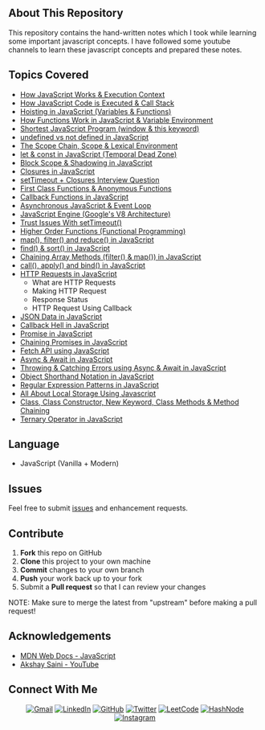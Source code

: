 ## About This Repository

This repository contains the hand-written notes which I took while learning some important javascript concepts. I have followed some youtube channels to learn these javascript concepts and prepared these notes.

## Topics Covered

- [How JavaScript Works & Execution Context](https://github.com/chaitanyatekane/Namaste-JavaScript/blob/main/Handwritten-Notes/Episode-01.pdf)
- [How JavaScript Code is Executed & Call Stack](https://github.com/chaitanyatekane/Namaste-JavaScript/blob/main/Handwritten-Notes/Episode-02.pdf)
- [Hoisting in JavaScript (Variables & Functions)](https://github.com/chaitanyatekane/Namaste-JavaScript/blob/main/Handwritten-Notes/Episode-03.pdf)
- [How Functions Work in JavaScript & Variable Environment](https://github.com/chaitanyatekane/Namaste-JavaScript/blob/main/Handwritten-Notes/Episode-04.pdf)
- [Shortest JavaScript Program (window & this keyword)](https://github.com/chaitanyatekane/Namaste-JavaScript/blob/main/Handwritten-Notes/Episode-05.pdf)
- [undefined vs not defined in JavaScript](https://github.com/chaitanyatekane/Namaste-JavaScript/blob/main/Handwritten-Notes/Episode-06.pdf)
- [The Scope Chain, Scope & Lexical Environment](https://github.com/chaitanyatekane/Namaste-JavaScript/blob/main/Handwritten-Notes/Episode-07.pdf)
- [let & const in JavaScript (Temporal Dead Zone)](https://github.com/chaitanyatekane/Namaste-JavaScript/blob/main/Handwritten-Notes/Episode-08.pdf)
- [Block Scope & Shadowing in JavaScript](https://github.com/chaitanyatekane/Namaste-JavaScript/blob/main/Handwritten-Notes/Episode-09.pdf)
- [Closures in JavaScript](https://github.com/chaitanyatekane/Namaste-JavaScript/blob/main/Handwritten-Notes/Episode-10.pdf)
- [setTimeout + Closures Interview Question](https://github.com/chaitanyatekane/Namaste-JavaScript/blob/main/Handwritten-Notes/Episode-11.pdf)
- [First Class Functions & Anonymous Functions](https://github.com/chaitanyatekane/Namaste-JavaScript/blob/main/Handwritten-Notes/Episode-13.pdf)
- [Callback Functions in JavaScript](https://github.com/chaitanyatekane/Namaste-JavaScript/blob/main/Handwritten-Notes/Episode-14.pdf)
- [Asynchronous JavaScript & Event Loop](https://github.com/chaitanyatekane/Namaste-JavaScript/blob/main/Handwritten-Notes/Episode-15.pdf)
- [JavaScript Engine (Google's V8 Architecture)](https://github.com/chaitanyatekane/Namaste-JavaScript/blob/main/Handwritten-Notes/Episode-16.pdf)
- [Trust Issues With setTimeout()](https://github.com/chaitanyatekane/Namaste-JavaScript/blob/main/Handwritten-Notes/Episode-17.pdf)
- [Higher Order Functions (Functional Programming)](https://github.com/chaitanyatekane/Namaste-JavaScript/blob/main/Handwritten-Notes/Episode-18.pdf)
- [map(), filter() and reduce() in JavaScript](https://github.com/chaitanyatekane/Namaste-JavaScript/blob/main/Handwritten-Notes/Episode-19.pdf)
- [find() & sort() in JavaScript](<https://github.com/chaitanyatekane/Namaste-JavaScript/blob/main/Handwritten-Notes/find()%20%26%20sort()%20method%20in%20JavaScript.pdf>)
- [Chaining Array Methods (filter() & map()) in JavaScript](<https://github.com/chaitanyatekane/Namaste-JavaScript/blob/main/Handwritten-Notes/Chaining%20Array%20Methods%20(filter()%20%26%20map()%20method).pdf>)
- [call(), apply() and bind() in JavaScript](<https://github.com/chaitanyatekane/Namaste-JavaScript/blob/main/Handwritten-Notes/call()%20apply()%20and%20bind()%20method%20in%20javascript.pdf>)
- [HTTP Requests in JavaScript](https://github.com/chaitanyatekane/Namaste-JavaScript/blob/main/Handwritten-Notes/HTTP%20Requests%20Using%20Javascript.pdf)
  - What are HTTP Requests
  - Making HTTP Request
  - Response Status
  - HTTP Request Using Callback
- [JSON Data in JavaScript](https://github.com/chaitanyatekane/Namaste-JavaScript/blob/main/Handwritten-Notes/JSON%20Data%20in%20JavaScript.pdf)
- [Callback Hell in JavaScript](https://github.com/chaitanyatekane/Namaste-JavaScript/blob/main/Handwritten-Notes/CallBack%20Hell%20in%20JavaScript.pdf)
- [Promise in JavaScript](https://github.com/chaitanyatekane/Namaste-JavaScript/blob/main/Handwritten-Notes/Promise%20in%20JavaScript.pdf)
- [Chaining Promises in JavaScript](https://github.com/chaitanyatekane/Namaste-JavaScript/blob/main/Handwritten-Notes/Chaining%20Promises%20in%20JavaScript.pdf)
- [Fetch API using JavaScript](https://github.com/chaitanyatekane/Namaste-JavaScript/blob/main/Handwritten-Notes/Fetch%20API%20using%20JavaScript.pdf)
- [Async & Await in JavaScript](https://github.com/chaitanyatekane/Namaste-JavaScript/blob/main/Handwritten-Notes/Async%20%26%20Await%20in%20JavaScript.pdf)
- [Throwing & Catching Errors using Async & Await in JavaScript](https://github.com/chaitanyatekane/Namaste-JavaScript/blob/main/Handwritten-Notes/Throwing%20%26%20Catching%20Errors%20using%20Async%20%26%20Await%20in%20JavaScript.pdf)
- [Object Shorthand Notation in JavaScript](https://github.com/chaitanyatekane/Namaste-JavaScript/blob/main/Handwritten-Notes/Object%20Shorthand%20Notation.pdf)
- [Regular Expression Patterns in JavaScript](https://github.com/chaitanyatekane/Namaste-JavaScript/blob/main/Handwritten-Notes/Regular%20Expression%20Patterns%20in%20JavaScript.pdf)
- [All About Local Storage Using Javascript](https://github.com/chaitanyatekane/Namaste-JavaScript/blob/main/Handwritten-Notes/All%20About%20Local%20Storage%20Using%20Javascript.pdf)
- [Class, Class Constructor, New Keyword, Class Methods & Method Chaining](https://github.com/chaitanyatekane/Namaste-JavaScript/blob/main/Handwritten-Notes/Class%2C%20Class%20Constructor%2C%20New%20Keyword%2C%20Class%20Methods%20%26%20Method%20Chaining.pdf)
- [Ternary Operator in JavaScript](https://github.com/chaitanyatekane/Namaste-JavaScript/blob/main/Handwritten-Notes/Ternary%20Operator%20in%20JavaScript.pdf)

## Language

- JavaScript (Vanilla + Modern)

## Issues

Feel free to submit [issues](https://github.com/chaitanyatekane/Namaste-JavaScript/issues) and enhancement requests.

## Contribute

1.  **Fork** this repo on GitHub
2.  **Clone** this project to your own machine
3.  **Commit** changes to your own branch
4.  **Push** your work back up to your fork
5.  Submit a **Pull request** so that I can review your changes

NOTE: Make sure to merge the latest from "upstream" before making a pull request!

## Acknowledgements

- [MDN Web Docs - JavaScript](https://developer.mozilla.org/en-US/docs/Web/JavaScript)
- [Akshay Saini - YouTube](https://www.youtube.com/channel/UC3N9i_KvKZYP4F84FPIzgPQ)

## Connect With Me

<p align="center">
<a href = "mailto: chaitanyatekne5@gmail.com"><img alt="Gmail" src="https://img.shields.io/badge/Gmail-D14836?style=for-the-badge&logo=gmail&logoColor=white" /></a>
<a href="https://www.linkedin.com/in/chaitanyatekane"><img alt="LinkedIn" src="https://img.shields.io/badge/LinkedIn-0077B5?style=for-the-badge&logo=linkedin&logoColor=white" /></a>
<a href="https://github.com/chaitanyatekane"><img alt="GitHub" src="https://img.shields.io/badge/GitHub-100000?style=for-the-badge&logo=github&logoColor=white" /></a>
<a href="https://twitter.com/chaitanyatekne"><img alt="Twitter" src="https://img.shields.io/badge/Twitter-1DA1F2?style=for-the-badge&logo=twitter&logoColor=white" /></a>
<a href="https://leetcode.com/chaitanyatekane/"><img alt="LeetCode" src="https://img.shields.io/badge/-LeetCode-FFA116?style=for-the-badge&logo=LeetCode&logoColor=black" /></a>
<a href="https://chaitanyatekane.hashnode.dev/"><img alt="HashNode" src="https://img.shields.io/badge/Hashnode-2962FF?style=for-the-badge&logo=hashnode&logoColor=white" /></a>
<a href="https://www.instagram.com/tekanechaitanya/"><img alt="Instagram" src="https://img.shields.io/badge/Instagram-E4405F?style=for-the-badge&logo=instagram&logoColor=white" /></a>
</p>
